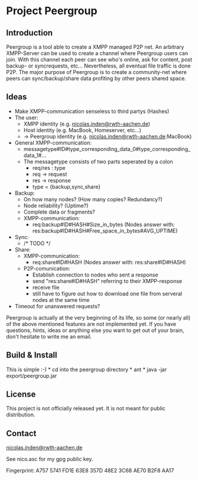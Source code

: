 Project Peergroup
=================

Introduction
------------
Peergroup is a tool able to create a XMPP managed P2P net. An arbitrary XMPP-Server can be used to create a channel where Peergroup users can join. With this channel each peer can see who's online, ask for content, post backup- or syncrequests, etc... Nevertheless, all eventual file traffic is done P2P.
The major purpose of Peergroup is to create a community-net where peers can sync/backup/share data profiting by other peers shared space.

Ideas
----------
* Make XMPP-communication senseless to third partys (Hashes)
* The user:
	* XMPP identity (e.g. nicolas.inden@rwth-aachen.de)
	* Host identity (e.g. MacBook, Homeserver, etc...)
	* -> Peergroup identity (e.g. nicolas.inden@rwth-aachen.de:MacBook)
* General XMPP-communication:
	* messagetype#ID#type_corresponding_data_0#type_corresponding_data_1#...
	* The messagetype consists of two parts seperated by a colon
		* req/res : type
		* req -> request
		* res -> response
		* type = {backup,sync,share}
* Backup:
	* On how many nodes? (How many copies? Redundancy?)
	* Node reliability? (Uptime?)
	* Complete data or fragments?
	* XMPP-communication: 
		* req:backup#ID#HASH#Size_in_bytes (Nodes answer with: res:backup#ID#HASH#Free_space_in_bytes#AVG_UPTIME)
* Sync:
	* /* TODO */
* Share:
	* XMPP-communication:
		* req:share#ID#HASH (Nodes answer with: res:share#ID#HASH)
	* P2P-comunication:
		* Establish connection to nodes who sent a response
		* send "res:share#ID#HASH" referring to their XMPP-response
		* receive file
		* still have to figure out how to download one file from serveral nodes at the same time
* Timeout for unanswered requests?


Peergroup is actually at the very beginning of its life, so some (or nearly all) of the above mentioned features are not implemented yet.
If you have questions, hints, ideas or anything else you want to get out of your brain, don't hesitate to write me an email.

Build & Install
---------------
This is simple :-)
	* cd into the peergroup directory
	* ant
	* java -jar export/peergroup.jar

License
-------
This project is not officially released yet. It is not meant for public distribution.

Contact
------
nicolas.inden@rwth-aachen.de

See nico.asc for my gpg public key.

Fingerprint: A757 5741 FD1E 63E8 357D  48E2 3C68 AE70 B2F8 AA17
